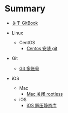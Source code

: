 # Summary

* [关于 GitBook](AboutGitBook.md)

* Linux
    * CentOS
        * [Centos 安装 git](linux/centos/InstallGit.md)

* Git
    * [Git 多账号](git/MultipleAccounts.md)

* iOS
    * Mac
        * [Mac 关闭 rootless](ios/mac/RootLess.md)
    * iOS
        * [iOS 解压静态库](ios/ios/UnzipStaticLib.md)